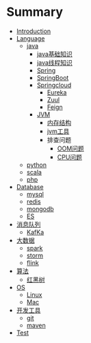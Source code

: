 # Summary

* [Introduction](README.md)
* [Language]()
	* [java]()
		* [java基础知识](java_base.md)
		* [java线程知识](java_thread.md)
		* [Spring]()
		* [SpringBoot]()
		* [Springcloud]()
			* [Eureka]()
			* [Zuul]()
			* [Feign]()  
		* [JVM]()
			* [内存结构]()
			* [jvm工具]()
			* 排查问题
				* [OOM问题]()
				* [CPU问题]()   
	* [python]()
	* [scala]()
	* [php]() 
* [Database]()
	* [mysql]()
	* [redis]()
	* [mongodb]()
	* [ES]()
* [消息队列]()
	* [KafKa]() 	
* [大数据]()
	* [spark]()
	* [storm]()
	* [flink]()
* [算法]()
	* [红黑树]() 
* [OS]()
	* [Linux]()
	* [Mac]() 
* [开发工具]()
	* [git]()
	* [maven]()
* [Test]()


